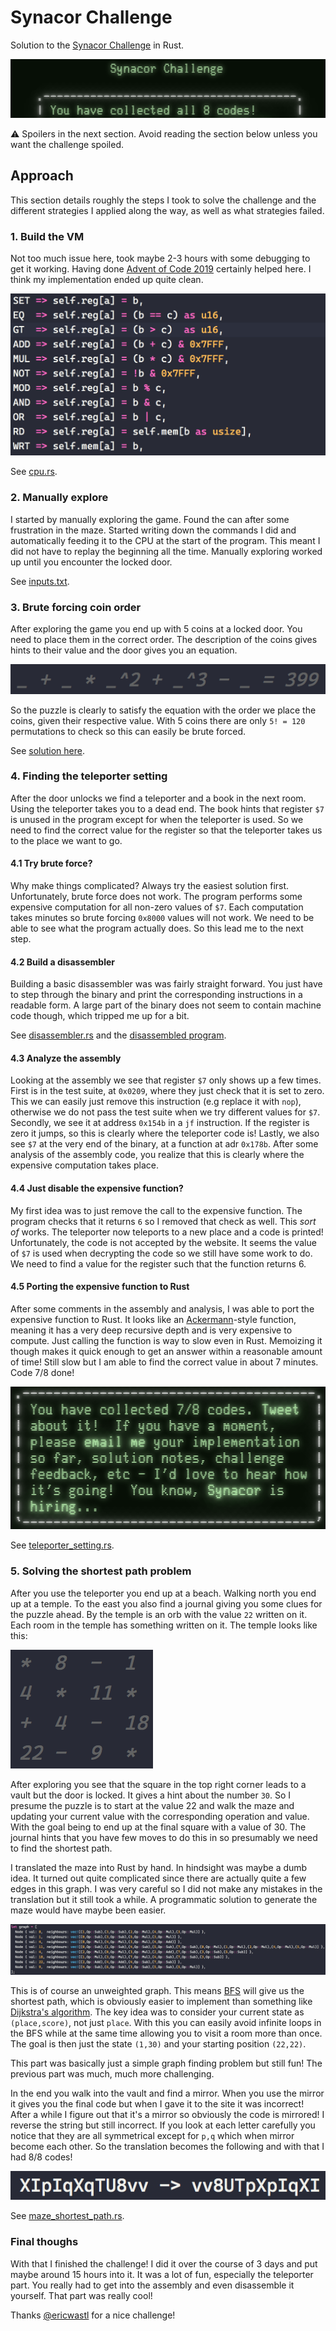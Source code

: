 # Synacor Challenge
Solution to the [Synacor Challenge](https://challenge.synacor.com/) in Rust.

![finished](./screenshots/finished.png)

:warning: Spoilers in the next section. Avoid reading the section below unless you want the challenge spoiled.

## Approach
This section details roughly the steps I took to solve the challenge and the different strategies I applied along the way, as well as what strategies failed.

### 1. Build the VM
Not too much issue here, took maybe 2-3 hours with some debugging to get it working. Having done [Advent of Code 2019](https://github.com/AxlLind/AdventOfCode2019/) certainly helped here. I think my implementation ended up quite clean.

![cpu](./screenshots/cpu.png)

See [cpu.rs](./src/cpu.rs).

### 2. Manually explore
I started by manually exploring the game. Found the can after some frustration in the maze. Started writing down the commands I did and automatically feeding it to the CPU at the start of the program. This meant I did not have to replay the beginning all the time. Manually exploring worked up until you encounter the locked door.

See [inputs.txt](./files/inputs.txt).

### 3. Brute forcing coin order
After exploring the game you end up with 5 coins at a locked door. You need to place them in the correct order. The description of the coins gives hints to their value and the door gives you an equation.

![equation](./screenshots/equation.png)

So the puzzle is clearly to satisfy the equation with the order we place the coins, given their respective value. With 5 coins there are only `5! = 120` permutations to check so this can easily be brute forced.

See [solution here](./src/bin/solve_coins.rs).

### 4. Finding the teleporter setting
After the door unlocks we find a teleporter and a book in the next room. Using the teleporter takes you to a dead end. The book hints that register `$7` is unused in the program except for when the teleporter is used. So we need to find the correct value for the register so that the teleporter takes us to the place we want to go.

#### 4.1 Try brute force?
Why make things complicated? Always try the easiest solution first. Unfortunately, brute force does not work. The program performs some expensive computation for all non-zero values of `$7`. Each computation takes minutes so brute forcing `0x8000` values will not work. We need to be able to see what the program actually does. So this lead me to the next step.

#### 4.2 Build a disassembler
Building a basic disassembler was was fairly straight forward. You just have to step through the binary and print the corresponding instructions in a readable form. A large part of the binary does not seem to contain machine code though, which tripped me up for a bit.

See [disassembler.rs](./src/bin/disassembler.rs) and the [disassembled program](./files/disassembled.asm).

#### 4.3 Analyze the assembly
Looking at the assembly we see that register `$7` only shows up a few times. First is in the test suite, at `0x0209`, where they just check that it is set to zero. This we can easily just remove this instruction (e.g replace it with `nop`), otherwise we do not pass the test suite when we try different values for `$7`. Secondly, we see it at address `0x154b` in a `jf` instruction. If the register is zero it jumps, so this is clearly where the teleporter code is! Lastly, we also see `$7` at the very end of the binary, at a function at adr `0x178b`. After some analysis of the assembly code, you realize that this is clearly where the expensive computation takes place.

#### 4.4 Just disable the expensive function?
My first idea was to just remove the call to the expensive function. The program checks that it returns `6` so I removed that check as well. This *sort of* works. The teleporter now teleports to a new place and a code is printed! Unfortunately, the code is not accepted by the website. It seems the value of `$7` is used when decrypting the code so we still have some work to do. We need to find a value for the register such that the function returns 6.

#### 4.5 Porting the expensive function to Rust
After some comments in the assembly and analysis, I was able to port the expensive function to Rust. It looks like an [Ackermann](https://en.wikipedia.org/wiki/Ackermann_function)-style function, meaning it has a very deep recursive depth and is very expensive to compute. Just calling the function is way to slow even in Rust. Memoizing it though makes it quick enough to get an answer within a reasonable amount of time! Still slow but I am able to find the correct value in about 7 minutes. Code 7/8 done!

![Flag 7](./screenshots/flag7.png)

See [teleporter_setting.rs](./src/bin/teleporter_setting.rs).

### 5. Solving the shortest path problem
After you use the teleporter you end up at a beach. Walking north you end up at a temple. To the east you also find a journal giving you some clues for the puzzle ahead. By the temple is an orb with the value `22` written on it. Each room in the temple has something written on it. The temple looks like this:

![Maze](./screenshots/maze.png)

After exploring you see that the square in the top right corner leads to a vault but the door is locked. It gives a hint about the number `30`. So I presume the puzzle is to start at the value 22 and walk the maze and updating your current value with the corresponding operation and value. With the goal being to end up at the final square with a value of 30. The journal hints that you have few moves to do this in so presumably we need to find the shortest path.

I translated the maze into Rust by hand. In hindsight was maybe a dumb idea. It turned out quite complicated since there are actually quite a few edges in this graph. I was very careful so I did not make any mistakes in the translation but it still took a while. A programmatic solution to generate the maze would have maybe been easier.

![Graph](./screenshots/graph.png)

This is of course an unweighted graph. This means [BFS](https://en.wikipedia.org/wiki/Breadth-first_search) will give us the shortest path, which is obviously easier to implement than something like [Dijkstra's algorithm](`https://en.wikipedia.org/wiki/Dijkstra%27s_algorithm`). The key idea was to consider your current state as `(place,score)`, not just `place`. With this you can easily avoid infinite loops in the BFS while at the same time allowing you to visit a room more than once. The goal is then just the state `(1,30)` and your starting position `(22,22)`.

This part was basically just a simple graph finding problem but still fun! The previous part was much, much more challenging.

In the end you walk into the vault and find a mirror. When you use the mirror it gives you the final code but when I gave it to the site it was incorrect! After a while I figure out that it's a mirror so obviously the code is mirrored! I reverse the string but still incorrect. If you look at each letter carefully you notice that they are all symmetrical except for `p,q` which when mirror become each other. So the translation becomes the following and with that I had 8/8 codes!

![flag8](./screenshots/flag8.png)

See [maze_shortest_path.rs](./src/bin/maze_shortest_path.rs).

### Final thoughs
With that I finished the challenge! I did it over the course of 3 days and put maybe around 15 hours into it. It was a lot of fun, especially the teleporter part. You really had to get into the assembly and even disassemble it yourself. That part was really cool!

Thanks [@ericwastl](https://twitter.com/ericwastl) for a nice challenge!
